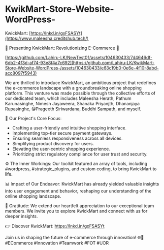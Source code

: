 # KwikMart-Store-Website-WordPress-
KwickMart: [https://lnkd.in/gxFSASYt](https://www.maleesha.creditshub.tech/)

🛒 Presenting KwickMart: Revolutionizing E-Commerce 🚀

[https://github.com/Lahiru-LK/NewTest01/assets/104630433/7d4646df-6db2-4f3d-af74-93e8f4a7c692](https://github.com/Lahiru-LK/KwikMart-Store-Website-WordPress-/assets/104630433/e63c19b0-0e6e-4f10-8abd-acc8097f5943)

We are thrilled to introduce KwickMart, an ambitious project that redefines the e-commerce landscape with a groundbreaking online shopping platform. This venture was made possible through the collective efforts of our dedicated team, which includes Maleesha Herath, Pathum Karunasinghe, Nimesh Jayaweera, Shanaka Priyanjth, Dhananjaya Rupasinghe, @Prageeth Siriwardana, Buddhi Sampath, and myself.

🌟 Our Project's Core Focus:
- Crafting a user-friendly and intuitive shopping interface.
- Implementing top-tier secure payment gateways.
- Ensuring seamless responsiveness across all devices.
- Simplifying product discovery for users.
- Elevating the user-centric shopping experience.
- Prioritizing strict regulatory compliance for user trust and security.

⚙️ The Inner Workings:
Our toolkit featured an array of tools, including #wordpress, #strategic_plugins, and custom coding, to bring KwickMart to life.

📊 Impact of Our Endeavor:
KwickMart has already yielded valuable insights into user engagement and behavior, reshaping our understanding of the online shopping landscape.

🙌 Gratitude:
We extend our heartfelt appreciation to our exceptional team members. We invite you to explore KwickMart and connect with us for deeper insights.

👉 Discover KwickMart: https://lnkd.in/gxFSASYt

Join us in shaping the future of e-commerce through innovation! 🌐💼 #ECommerce #Innovation #Teamwork #FOT #UOR

